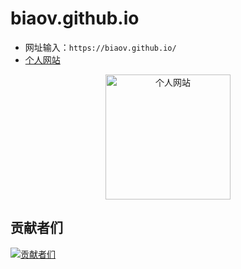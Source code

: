 # biaov.github.io

- 网址输入：`https://biaov.github.io/`
- [个人网站](https://biaov.github.io/)

<p align="center">
    <a href="https://biaov.cn/">
        <img src="https://biaov.cn/logo.svg?v=1" width="200px" title="个人网站" alt="个人网站">
    </a>
</p>

## 贡献者们

[![贡献者们](https://contrib.rocks/image?repo=biaov/biaov.github.io)](https://github.com/biaov/biaov.github.io/graphs/contributors)
